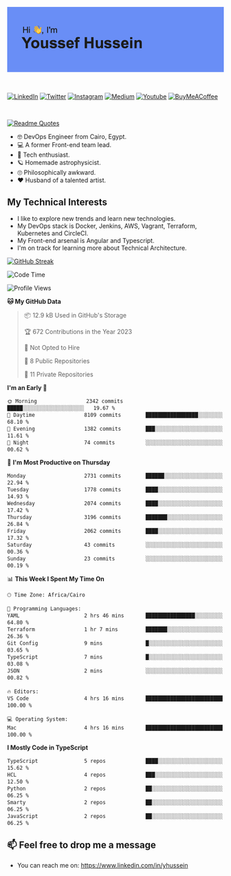 [![Youssef's GitHub Banner](./assets/youssef-hussein.png)](https://github.com/yorki404)

</br>

[![LinkedIn](https://img.shields.io/badge/linkedin-%230077B5.svg?style=for-the-badge&logo=linkedin&logoColor=white)](https://www.linkedin.com/in/yhussein/)
[![Twitter](https://img.shields.io/badge/devqik_-%231DA1F2.svg?style=for-the-badge&logo=Twitter&logoColor=white)](https://twitter.com/devqik_)
[![Instagram](https://img.shields.io/badge/devqik-E4405F?style=for-the-badge&logo=Instagram&logoColor=white)](https://instagram.com/devqik)
[![Medium](https://img.shields.io/badge/Medium-12100E?style=for-the-badge&logo=medium&logoColor=white)](https://medium.com/@devqik)
[![Youtube](https://img.shields.io/badge/YouTube-FF0000?style=for-the-badge&logo=youtube&logoColor=white)](https://www.youtube.com/@devqik)
[![BuyMeACoffee](https://img.shields.io/badge/Buy%20Me%20a%20Coffee-ffdd00?style=for-the-badge&logo=buy-me-a-coffee&logoColor=black)](https://www.buymeacoffee.com/devqik)

</br>

[![Readme Quotes](https://quotes-github-readme.vercel.app/api?type=horizontal&theme=dark)](https://github.com/piyushsuthar/github-readme-quotes)


- :nerd_face: DevOps Engineer from Cairo, Egypt.
- :computer: A former Front-end team lead.
- :satellite: Tech enthusiast.
- :ringed_planet: Homemade astrophysicist.
- :roll_eyes: Philosophically awkward.
- :heart: Husband of a talented artist.

## My Technical Interests

- I like to explore new trends and learn new technologies.
- My DevOps stack is Docker, Jenkins, AWS, Vagrant, Terraform, Kubernetes and CircleCI.
- My Front-end arsenal is Angular and Typescript.
- I'm on track for learning more about Technical Architecture.

[![GitHub Streak](https://github-readme-streak-stats.herokuapp.com/?user=devqik&theme=dark)](https://git.io/streak-stats)

<!--START_SECTION:waka-->
![Code Time](http://img.shields.io/badge/Code%20Time-629%20hrs%2046%20mins-blue)

![Profile Views](http://img.shields.io/badge/Profile%20Views-0-blue)

**🐱 My GitHub Data** 

> 📦 12.9 kB Used in GitHub's Storage 
 > 
> 🏆 672 Contributions in the Year 2023
 > 
> 🚫 Not Opted to Hire
 > 
> 📜 8 Public Repositories 
 > 
> 🔑 11 Private Repositories 
 > 
**I'm an Early 🐤** 

```text
🌞 Morning                2342 commits        █████░░░░░░░░░░░░░░░░░░░░   19.67 % 
🌆 Daytime                8109 commits        █████████████████░░░░░░░░   68.10 % 
🌃 Evening                1382 commits        ███░░░░░░░░░░░░░░░░░░░░░░   11.61 % 
🌙 Night                  74 commits          ░░░░░░░░░░░░░░░░░░░░░░░░░   00.62 % 
```
📅 **I'm Most Productive on Thursday** 

```text
Monday                   2731 commits        ██████░░░░░░░░░░░░░░░░░░░   22.94 % 
Tuesday                  1778 commits        ████░░░░░░░░░░░░░░░░░░░░░   14.93 % 
Wednesday                2074 commits        ████░░░░░░░░░░░░░░░░░░░░░   17.42 % 
Thursday                 3196 commits        ███████░░░░░░░░░░░░░░░░░░   26.84 % 
Friday                   2062 commits        ████░░░░░░░░░░░░░░░░░░░░░   17.32 % 
Saturday                 43 commits          ░░░░░░░░░░░░░░░░░░░░░░░░░   00.36 % 
Sunday                   23 commits          ░░░░░░░░░░░░░░░░░░░░░░░░░   00.19 % 
```


📊 **This Week I Spent My Time On** 

```text
🕑︎ Time Zone: Africa/Cairo

💬 Programming Languages: 
YAML                     2 hrs 46 mins       ████████████████░░░░░░░░░   64.80 % 
Terraform                1 hr 7 mins         ███████░░░░░░░░░░░░░░░░░░   26.36 % 
Git Config               9 mins              █░░░░░░░░░░░░░░░░░░░░░░░░   03.65 % 
TypeScript               7 mins              █░░░░░░░░░░░░░░░░░░░░░░░░   03.08 % 
JSON                     2 mins              ░░░░░░░░░░░░░░░░░░░░░░░░░   00.82 % 

🔥 Editors: 
VS Code                  4 hrs 16 mins       █████████████████████████   100.00 % 

💻 Operating System: 
Mac                      4 hrs 16 mins       █████████████████████████   100.00 % 
```

**I Mostly Code in TypeScript** 

```text
TypeScript               5 repos             ████░░░░░░░░░░░░░░░░░░░░░   15.62 % 
HCL                      4 repos             ███░░░░░░░░░░░░░░░░░░░░░░   12.50 % 
Python                   2 repos             ██░░░░░░░░░░░░░░░░░░░░░░░   06.25 % 
Smarty                   2 repos             ██░░░░░░░░░░░░░░░░░░░░░░░   06.25 % 
JavaScript               2 repos             ██░░░░░░░░░░░░░░░░░░░░░░░   06.25 % 
```




<!--END_SECTION:waka-->

## 📫 Feel free to drop me a message
- You can reach me on: https://www.linkedin.com/in/yhussein
